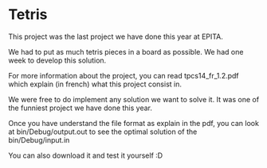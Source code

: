 # Tetris

This project was the last project we have done this year at EPITA.

We had to put as much tetris pieces in a board as possible. We had one week to develop this solution.

For more information about the project, you can read tpcs14_fr_1.2.pdf
which explain (in french) what this project consist in.

We were free to do implement any solution we want to solve it. It was one of the funniest project we have done this year.

Once you have understand the file format as explain in the pdf, you can look at bin/Debug/output.out to see the optimal solution of the bin/Debug/input.in

You can also download it and test it yourself :D
